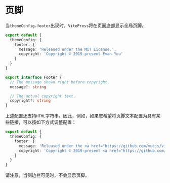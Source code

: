# 页脚
当`themeConfig.footer`出现时，`VitePress`将在页面底部显示全局页脚。

```ts
export default {
  themeConfig: {
    footer: {
      message: 'Released under the MIT License.',
      copyright: 'Copyright © 2019-present Evan You'
    }
  }
}
```

```ts
export interface Footer {
  // The message shown right before copyright.
  message?: string

  // The actual copyright text.
  copyright?: string
}
```
上述配置还支持`HTML`字符串。因此，例如，如果您希望将页脚文本配置为具有某些链接，可以按如下方式调整配置：

```ts
export default {
  themeConfig: {
    footer: {
      message: 'Released under the <a href="https://github.com/vuejs/vitepress/blob/main/LICENSE">MIT License</a>.',
      copyright: 'Copyright © 2019-present <a href="https://github.com/yyx990803">Evan You</a>'
    }
  }
}
```
请注意，当侧边栏可见时，不会显示页脚。